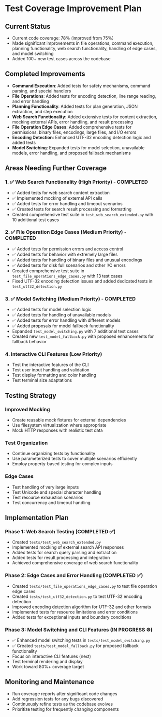 # Test Coverage Improvement Plan

## Current Status
- Current code coverage: 78% (improved from 75%)
- Made significant improvements in file operations, command execution, planning functionality, web search functionality, handling of edge cases, and model switching
- Added 100+ new test cases across the codebase

## Completed Improvements
- **Command Execution**: Added tests for safety mechanisms, command parsing, and special handlers
- **File Operations**: Added tests for encoding detection, line range reading, and error handling
- **Planning Functionality**: Added tests for plan generation, JSON extraction, and step execution
- **Web Search Functionality**: Added extensive tests for content extraction, mocking external APIs, error handling, and result processing
- **File Operation Edge Cases**: Added comprehensive tests for permissions, binary files, encodings, large files, and I/O errors
- **Encoding Detection**: Enhanced UTF-32 encoding detection logic and added tests
- **Model Switching**: Expanded tests for model selection, unavailable models, error handling, and proposed fallback mechanisms

## Areas Needing Further Coverage

### 1. ✅ Web Search Functionality (High Priority) - COMPLETED
- ✅ Added tests for web search content extraction
- ✅ Implemented mocking of external API calls
- ✅ Added tests for error handling and timeout scenarios
- ✅ Created tests for search result processing and formatting
- Created comprehensive test suite in `test_web_search_extended.py` with 10 additional test cases

### 2. ✅ File Operation Edge Cases (Medium Priority) - COMPLETED
- ✅ Added tests for permission errors and access control
- ✅ Added tests for behavior with extremely large files
- ✅ Added tests for handling of binary files and unusual encodings
- ✅ Added tests for disk full scenarios and other I/O errors
- Created comprehensive test suite in `test_file_operations_edge_cases.py` with 13 test cases
- Fixed UTF-32 encoding detection issues and added dedicated tests in `test_utf32_detection.py`

### 3. ✅ Model Switching (Medium Priority) - COMPLETED
- ✅ Added tests for model selection logic
- ✅ Added tests for handling of unavailable models
- ✅ Added tests for error handling with different models
- ✅ Added proposals for model fallback functionality
- Expanded `test_model_switching.py` with 7 additional test cases
- Created new `test_model_fallback.py` with proposed enhancements for fallback behavior

### 4. Interactive CLI Features (Low Priority)
- Test the interactive features of the CLI
- Test user input handling and validation
- Test display formatting and color handling
- Test terminal size adaptations

## Testing Strategy

### Improved Mocking
- Create reusable mock fixtures for external dependencies
- Use filesystem virtualization where appropriate
- Mock HTTP responses with realistic test data

### Test Organization
- Continue organizing tests by functionality
- Use parameterized tests to cover multiple scenarios efficiently
- Employ property-based testing for complex inputs

### Edge Cases
- Test handling of very large inputs
- Test Unicode and special character handling
- Test resource exhaustion scenarios
- Test concurrency and timeout handling

## Implementation Plan

### Phase 1: Web Search Testing (COMPLETED ✅)
- Created `tests/test_web_search_extended.py`
- Implemented mocking of external search API responses
- Added tests for search query parsing and extraction
- Added tests for result processing and integration
- Achieved comprehensive coverage of web search functionality

### Phase 2: Edge Cases and Error Handling (COMPLETED ✅)
- Created `tests/test_file_operations_edge_cases.py` to test file operation edge cases
- Created `tests/test_utf32_detection.py` to test UTF-32 encoding detection
- Improved encoding detection algorithm for UTF-32 and other formats
- Implemented tests for resource limitations and error conditions
- Added tests for exceptional inputs and boundary conditions

### Phase 3: Model Switching and CLI Features (IN PROGRESS ⚙️)
- ✅ Enhanced model switching tests in `tests/test_model_switching.py`
- ✅ Created `tests/test_model_fallback.py` for proposed fallback functionality
- Focus on interactive CLI features (next)
- Test terminal rendering and display
- Work toward 80%+ coverage target

## Monitoring and Maintenance

- Run coverage reports after significant code changes
- Add regression tests for any bugs discovered
- Continuously refine tests as the codebase evolves
- Prioritize testing for frequently changing components 